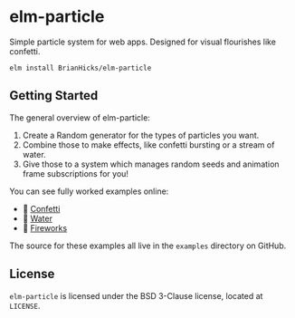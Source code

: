 # elm-particle

Simple particle system for web apps.
Designed for visual flourishes like confetti.

```
elm install BrianHicks/elm-particle
```

## Getting Started

The general overview of elm-particle:

1. Create a Random generator for the types of particles you want.
2. Combine those to make effects, like confetti bursting or a stream of water.
3. Give those to a system which manages random seeds and animation frame subscriptions for you!

You can see fully worked examples online:

- 🎉 [Confetti](https://brianhicks.github.io/elm-particle/Confetti.html)
- 🚰 [Water](https://brianhicks.github.io/elm-particle/Water.html)
- 🎇 [Fireworks](https://brianhicks.github.io/elm-particle/Firework.html)

The source for these examples all live in the `examples` directory on GitHub.

## License

`elm-particle` is licensed under the BSD 3-Clause license, located at `LICENSE`.
